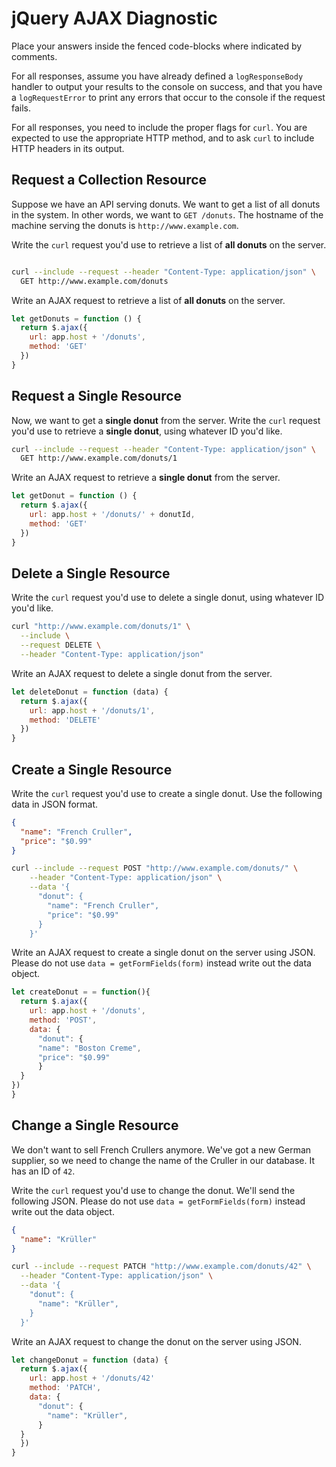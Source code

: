 # jQuery AJAX Diagnostic

Place your answers inside the fenced code-blocks where indicated by comments.

For all responses,  assume you have already defined a `logResponseBody` handler
to output your results to the console on success, and that you have a
`logRequestError` to print any errors that occur to the console if the request
fails.

For all responses, you need to include the proper flags for `curl`. You are
expected to use the appropriate HTTP method, and to ask `curl` to include HTTP
headers in its output.

## Request a Collection Resource

Suppose we have an API serving donuts. We want to get a list of all donuts in
the system. In other words, we want to `GET /donuts`. The hostname of the
machine serving the donuts is `http://www.example.com`.

Write the `curl` request you'd use to retrieve a list of **all donuts** on the
server.

```sh

curl --include --request --header "Content-Type: application/json" \
  GET http://www.example.com/donuts
```

Write an AJAX request to retrieve a list of **all donuts** on the server.

```js
let getDonuts = function () {
  return $.ajax({
    url: app.host + '/donuts',
    method: 'GET'
  })
}
```

## Request a Single Resource

Now, we want to get a **single donut** from the server. Write the `curl` request
you'd use to retrieve a **single donut**, using whatever ID you'd like.

```sh
curl --include --request --header "Content-Type: application/json" \
  GET http://www.example.com/donuts/1
```

Write an AJAX request to retrieve a **single donut** from the server.

```js
let getDonut = function () {
  return $.ajax({
    url: app.host + '/donuts/' + donutId,
    method: 'GET'
  })
}
```

## Delete a Single Resource

Write the `curl` request you'd use to delete a single donut, using whatever
ID you'd like.

```sh
curl "http://www.example.com/donuts/1" \
  --include \
  --request DELETE \
  --header "Content-Type: application/json"
```

Write an AJAX request to delete a single donut from the server.

```js
let deleteDonut = function (data) {
  return $.ajax({
    url: app.host + '/donuts/1',
    method: 'DELETE'
  })
}
```

## Create a Single Resource

Write the `curl` request you'd use to create a single donut. Use the following
data in JSON format.

```json
{
  "name": "French Cruller",
  "price": "$0.99"
}
```

```sh
curl --include --request POST "http://www.example.com/donuts/" \
    --header "Content-Type: application/json" \
    --data '{
      "donut": {
        "name": "French Cruller",
        "price": "$0.99"
      }
    }'
```

Write an AJAX request to create a single donut on the server using JSON. Please
do not use `data = getFormFields(form)` instead write out the data object.

```js
let createDonut = = function(){
  return $.ajax({
    url: app.host + '/donuts',
    method: 'POST',
    data: {
      "donut": {
      "name": "Boston Creme",
      "price": "$0.99"
      }
  }
})
}
```

## Change a Single Resource

We don't want to sell French Crullers anymore. We've got a new German supplier,
so we need to change the name of the Cruller in our database. It has an ID of
`42`.

Write the `curl` request you'd use to change the donut. We'll send the following
JSON. Please do not use `data = getFormFields(form)` instead write out the data
object.

```json
{
  "name": "Krüller"
}
```

```sh
curl --include --request PATCH "http://www.example.com/donuts/42" \
  --header "Content-Type: application/json" \
  --data '{
    "donut": {
      "name": "Krüller",
    }
  }'

```

Write an AJAX request to change the donut on the server using JSON.

```js
let changeDonut = function (data) {
  return $.ajax({
    url: app.host + '/donuts/42'
    method: 'PATCH',
    data: {
      "donut": {
        "name": "Krüller",
      }
  }
  })
}
```
